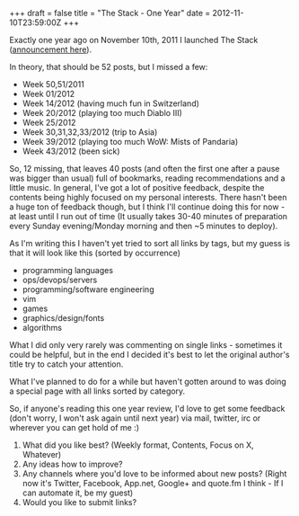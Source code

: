 +++
draft = false
title = "The Stack - One Year"
date = 2012-11-10T23:59:00Z
+++



Exactly one year ago on November 10th, 2011 I launched The Stack ([announcement here](/blog/2011/pushing-to-the-stack/)).

In theory, that should be 52 posts, but I missed a few:

  * Week 50,51/2011
  * Week 01/2012
  * Week 14/2012 (having much fun in Switzerland)
  * Week 20/2012 (playing too much Diablo III)
  * Week 25/2012
  * Week 30,31,32,33/2012 (trip to Asia)
  * Week 39/2012 (playing too much WoW: Mists of Pandaria)
  * Week 43/2012 (been sick)

So, 12 missing, that leaves 40 posts (and often the first one after a pause was bigger than usual) full of bookmarks, reading recommendations and a little music.
In general, I've got a lot of positive feedback, despite the contents being highly focused on my personal interests. There hasn't been a huge ton of feedback though, but I think I'll continue doing this for now - at least until I run out of time (It usually takes 30-40 minutes of preparation every Sunday evening/Monday morning and then ~5 minutes to deploy).

As I'm writing this I haven't yet tried to sort all links by tags, but my guess is that it will look like this (sorted by occurrence)

  * programming languages
  * ops/devops/servers
  * programming/software engineering
  * vim
  * games
  * graphics/design/fonts
  * algorithms

What I did only very rarely was commenting on single links - sometimes it could be helpful, but in the end I decided it's best to let the original author's title try to catch your attention.

What I've planned to do for a while but haven't gotten around to was doing a special page with all links sorted by category.

So, if anyone's reading this one year review, I'd love to get some feedback (don't worry, I won't ask again until next year) via mail, twitter, irc or wherever you can get hold of me :)

  1. What did you like best? (Weekly format, Contents, Focus on X, Whatever)
  2. Any ideas how to improve?
  3. Any channels where you'd love to be informed about new posts? (Right now it's Twitter, Facebook, App.net, Google+ and quote.fm I think - If I can automate it, be my guest)
  4. Would you like to submit links?